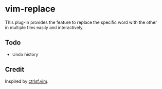 # vim-replace

This plug-in provides the feature to replace the specific word with the other in
multiple files easily and interactively.

## Todo

+ Undo history

## Credit

Inspired by [ctrlsf.vim](https://github.com/dyng/ctrlsf.vim).
